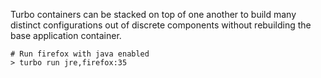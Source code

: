 Turbo containers can be stacked on top of one another to build many distinct configurations out of discrete components without rebuilding the base application container.

    # Run firefox with java enabled
    > turbo run jre,firefox:35
    